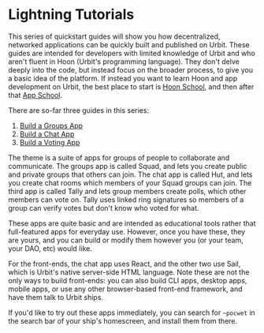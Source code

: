 # Lightning Tutorials

This series of quickstart guides will show you how decentralized, networked applications can be quickly built and published on Urbit. These guides are intended for developers with limited knowledge of Urbit and who aren't fluent in Hoon (Urbit's programming language). They don't delve deeply into the code, but instead focus on the broader process, to give you a basic idea of the platform. If instead you want to learn Hoon and app development on Urbit, the best place to start is [Hoon School](../../../../courses/hoon-school), and then after that [App School](../../../../courses/app-school).

There are so-far three guides in this series:

1. [Build a Groups App](groups-guide.md)
2. [Build a Chat App](chat-guide.md)
3. [Build a Voting App](voting-guide.md)

The theme is a suite of apps for groups of people to collaborate and communicate. The groups app is called Squad, and lets you create public and private groups that others can join. The chat app is called Hut, and lets you create chat rooms which members of your Squad groups can join. The third app is called Tally and lets group members create polls, which other members can vote on. Tally uses linked ring signatures so members of a group can verify votes but don't know who voted for what.

These apps are quite basic and are intended as educational tools rather that full-featured apps for everyday use. However, once you have these, they are yours, and you can build or modify them however you (or your team, your DAO, etc) would like.

For the front-ends, the chat app uses React, and the other two use Sail, which is Urbit's native server-side HTML language. Note these are not the only ways to build front-ends: you can also build CLI apps, desktop apps, mobile apps, or use any other browser-based front-end framework, and have them talk to Urbit ships.

If you'd like to try out these apps immediately, you can search for `~pocwet` in the search bar of your ship's homescreen, and install them from there.

